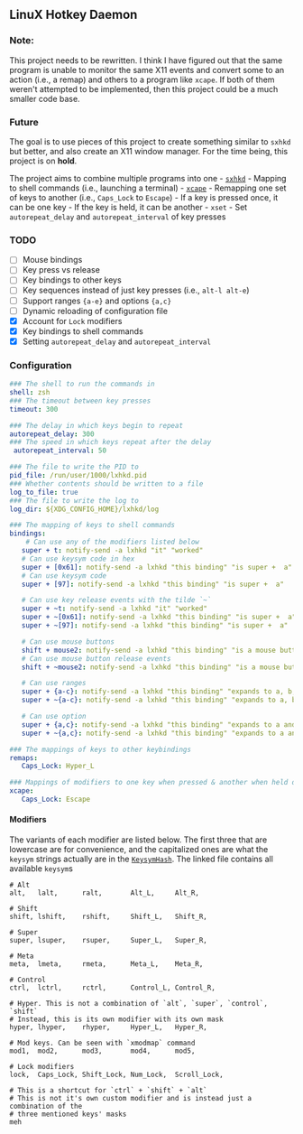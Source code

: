 ## LinuX Hotkey Daemon

### Note:

This project needs to be rewritten. I think I have figured out that the same program is unable to monitor the same X11 events and convert some to an action (i.e., a remap) and others to a program like `xcape`. If both of them weren't attempted to be implemented, then this project could be a much smaller code base.

### Future

The goal is to use pieces of this project to create something similar to `sxhkd` but better, and also create an X11 window manager. For the time being, this project is on **hold**.

The project aims to combine multiple programs into one
    - [`sxhkd`](https://github.com/baskerville/sxhkd.git)
        - Mapping to shell commands (i.e., launching a terminal)
    - [`xcape`](https://github.com/alols/xcape)
        - Remapping one set of keys to another (i.e., `Caps_Lock` to `Escape`)
            - If a key is pressed once, it can be one key
            - If the key is held, it can be another
    - `xset`
        - Set `autorepeat_delay` and `autorepeat_interval` of key presses

### TODO
- [ ] Mouse bindings
- [ ] Key press vs release
- [ ] Key bindings to other keys
- [ ] Key sequences instead of just key presses (i.e., `alt-l alt-e`)
- [ ] Support ranges `{a-e}` and options `{a,c}`
- [ ] Dynamic reloading of configuration file
- [x] Account for `Lock` modifiers
- [x] Key bindings to shell commands
- [x] Setting `autorepeat_delay` and `autorepeat_interval`

### Configuration
```yaml
### The shell to run the commands in
shell: zsh
### The timeout between key presses
timeout: 300

### The delay in which keys begin to repeat
autorepeat_delay: 300
### The speed in which keys repeat after the delay
 autorepeat_interval: 50

### The file to write the PID to
pid_file: /run/user/1000/lxhkd.pid
### Whether contents should be written to a file
log_to_file: true
### The file to write the log to
log_dir: ${XDG_CONFIG_HOME}/lxhkd/log

### The mapping of keys to shell commands
bindings:
    # Can use any of the modifiers listed below
   super + t: notify-send -a lxhkd "it" "worked"
   # Can use keysym code in hex
   super + [0x61]: notify-send -a lxhkd "this binding" "is super +  a"
   # Can use keysym code
   super + [97]: notify-send -a lxhkd "this binding" "is super +  a"

   # Can use key release events with the tilde `~`
   super + ~t: notify-send -a lxhkd "it" "worked"
   super + ~[0x61]: notify-send -a lxhkd "this binding" "is super +  a"
   super + ~[97]: notify-send -a lxhkd "this binding" "is super +  a"

   # Can use mouse buttons
   shift + mouse2: notify-send -a lxhkd "this binding" "is a mouse button"
   # Can use mouse button release events
   shift + ~mouse2: notify-send -a lxhkd "this binding" "is a mouse button"

   # Can use ranges
   super + {a-c}: notify-send -a lxhkd "this binding" "expands to a, b, and c"
   super + ~{a-c}: notify-send -a lxhkd "this binding" "expands to a, b, and c"

   # Can use option
   super + {a,c}: notify-send -a lxhkd "this binding" "expands to a and c"
   super + ~{a,c}: notify-send -a lxhkd "this binding" "expands to a and c"

### The mappings of keys to other keybindings
remaps:
   Caps_Lock: Hyper_L

### Mappings of modifiers to one key when pressed & another when held down
xcape:
   Caps_Lock: Escape
```

#### Modifiers
The variants of each modifier are listed below. The first three that are lowercase are for convenience,
and the capitalized ones are what the `keysym` strings actually are in the [`KeysymHash`](src/keys/keysym.rs).
The linked file contains all available `keysym`s
```
# Alt
alt,   lalt,      ralt,       Alt_L,     Alt_R,

# Shift
shift, lshift,    rshift,     Shift_L,   Shift_R,

# Super
super, lsuper,    rsuper,     Super_L,   Super_R,

# Meta
meta,  lmeta,     rmeta,      Meta_L,    Meta_R,

# Control
ctrl,  lctrl,     rctrl,      Control_L, Control_R,

# Hyper. This is not a combination of `alt`, `super`, `control`, `shift`
# Instead, this is its own modifier with its own mask
hyper, lhyper,    rhyper,     Hyper_L,   Hyper_R,

# Mod keys. Can be seen with `xmodmap` command
mod1,  mod2,      mod3,       mod4,      mod5,

# Lock modifiers
lock,  Caps_Lock, Shift_Lock, Num_Lock,  Scroll_Lock,

# This is a shortcut for `ctrl` + `shift` + `alt`
# This is not it's own custom modifier and is instead just a combination of the
# three mentioned keys' masks
meh
```
